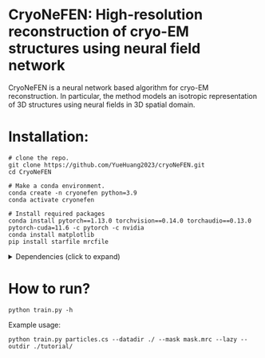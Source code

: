 # CryoNeFEN: High-resolution reconstruction of cryo-EM structures using neural field network
CryoNeFEN is a neural network based algorithm for cryo-EM reconstruction. In particular, the method models an isotropic representation of 3D structures using neural fields in 3D spatial domain.
# Installation:

```
# clone the repo.
git clone https://github.com/YueHuang2023/cryoNeFEN.git
cd CryoNeFEN

# Make a conda environment.
conda create -n cryonefen python=3.9
conda activate cryonefen

# Install required packages
conda install pytorch==1.13.0 torchvision==0.14.0 torchaudio==0.13.0 pytorch-cuda=11.6 -c pytorch -c nvidia
conda install matplotlib
pip install starfile mrcfile
```
<details>
  <summary> Dependencies (click to expand) </summary>
  
  ## Dependencies
  - pytorch 1.13
  - starfile
  - mrcfile
  - matplotlib

</details>

# How to run? 

```
python train.py -h
```

Example usage:

```
python train.py particles.cs --datadir ./ --mask mask.mrc --lazy --outdir ./tutorial/
```
